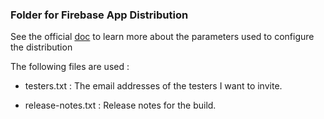 ### Folder for Firebase App Distribution 

See the official [doc](https://firebase.google.com/docs/app-distribution/android/distribute-cli#step-2-.-distribute-your-app-to-testers) 
to learn more about the parameters used to configure the distribution

The following files are used : 

- testers.txt : The email addresses of the testers I want to invite.

- release-notes.txt : Release notes for the build.